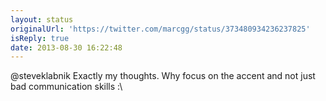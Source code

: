```yaml
---
layout: status
originalUrl: 'https://twitter.com/marcgg/status/373480934236237825'
isReply: true
date: 2013-08-30 16:22:48
---
```


@steveklabnik Exactly my thoughts. Why focus on the accent and not just bad communication skills :\
